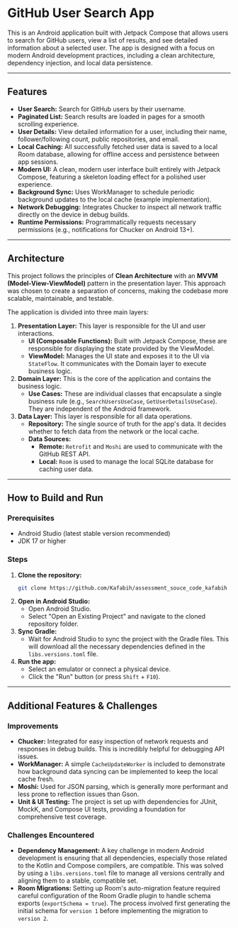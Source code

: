 # GitHub User Search App

This is an Android application built with Jetpack Compose that allows users to search for GitHub users, view a list of results, and see detailed information about a selected user. The app is designed with a focus on modern Android development practices, including a clean architecture, dependency injection, and local data persistence.

---

## Features

* **User Search:** Search for GitHub users by their username.
* **Paginated List:** Search results are loaded in pages for a smooth scrolling experience.
* **User Details:** View detailed information for a user, including their name, follower/following count, public repositories, and email.
* **Local Caching:** All successfully fetched user data is saved to a local Room database, allowing for offline access and persistence between app sessions.
* **Modern UI:** A clean, modern user interface built entirely with Jetpack Compose, featuring a skeleton loading effect for a polished user experience.
* **Background Sync:** Uses WorkManager to schedule periodic background updates to the local cache (example implementation).
* **Network Debugging:** Integrates Chucker to inspect all network traffic directly on the device in debug builds.
* **Runtime Permissions:** Programmatically requests necessary permissions (e.g., notifications for Chucker on Android 13+).

---

## Architecture

This project follows the principles of **Clean Architecture** with an **MVVM (Model-View-ViewModel)** pattern in the presentation layer. This approach was chosen to create a separation of concerns, making the codebase more scalable, maintainable, and testable.

The application is divided into three main layers:

1.  **Presentation Layer:** This layer is responsible for the UI and user interactions.
    * **UI (Composable Functions):** Built with Jetpack Compose, these are responsible for displaying the state provided by the ViewModel.
    * **ViewModel:** Manages the UI state and exposes it to the UI via `StateFlow`. It communicates with the Domain layer to execute business logic.
2.  **Domain Layer:** This is the core of the application and contains the business logic.
    * **Use Cases:** These are individual classes that encapsulate a single business rule (e.g., `SearchUsersUseCase`, `GetUserDetailsUseCase`). They are independent of the Android framework.
3.  **Data Layer:** This layer is responsible for all data operations.
    * **Repository:** The single source of truth for the app's data. It decides whether to fetch data from the network or the local cache.
    * **Data Sources:**
        * **Remote:** `Retrofit` and `Moshi` are used to communicate with the GitHub REST API.
        * **Local:** `Room` is used to manage the local SQLite database for caching user data.

---

## How to Build and Run

### Prerequisites

* Android Studio (latest stable version recommended)
* JDK 17 or higher

### Steps

1.  **Clone the repository:**
    ```bash
    git clone https://github.com/Kafabih/assessment_souce_code_kafabih
    ```
2.  **Open in Android Studio:**
    * Open Android Studio.
    * Select "Open an Existing Project" and navigate to the cloned repository folder.
3.  **Sync Gradle:**
    * Wait for Android Studio to sync the project with the Gradle files. This will download all the necessary dependencies defined in the `libs.versions.toml` file.
4.  **Run the app:**
    * Select an emulator or connect a physical device.
    * Click the "Run" button (or press `Shift` + `F10`).

---

## Additional Features & Challenges

### Improvements

* **Chucker:** Integrated for easy inspection of network requests and responses in debug builds. This is incredibly helpful for debugging API issues.
* **WorkManager:** A simple `CacheUpdateWorker` is included to demonstrate how background data syncing can be implemented to keep the local cache fresh.
* **Moshi:** Used for JSON parsing, which is generally more performant and less prone to reflection issues than Gson.
* **Unit & UI Testing:** The project is set up with dependencies for JUnit, MockK, and Compose UI tests, providing a foundation for comprehensive test coverage.

### Challenges Encountered

* **Dependency Management:** A key challenge in modern Android development is ensuring that all dependencies, especially those related to the Kotlin and Compose compilers, are compatible. This was solved by using a `libs.versions.toml` file to manage all versions centrally and aligning them to a stable, compatible set.
* **Room Migrations:** Setting up Room's auto-migration feature required careful configuration of the Room Gradle plugin to handle schema exports (`exportSchema = true`). The process involved first generating the initial schema for `version 1` before implementing the migration to `version 2`.